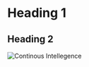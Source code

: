 # Heading 1
## Heading 2
![Continous Intellegence](https://github.com/user-attachments/assets/f794da73-b80c-473d-8fb7-9a821be44336)
